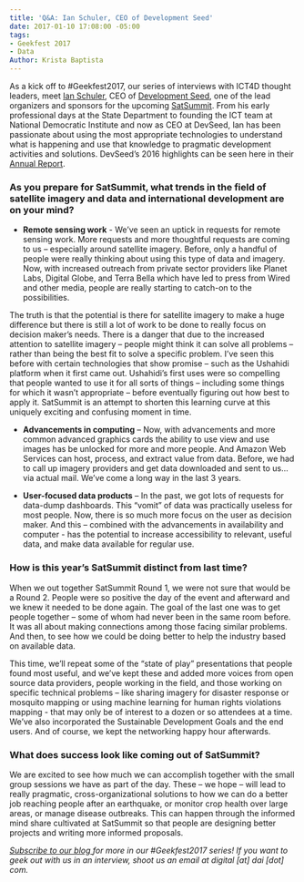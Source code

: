 ```yaml
---
title: 'Q&A: Ian Schuler, CEO of Development Seed'
date: 2017-01-10 17:08:00 -05:00
tags:
- Geekfest 2017
- Data
Author: Krista Baptista
---
```


As a kick off to #Geekfest2017, our series of interviews with ICT4D thought leaders, meet [Ian Schuler](https://developmentseed.org/team/ian-schuler/), CEO of [Development Seed](https://www.developmentseed.org/), one of the lead organizers and sponsors for the upcoming [SatSummit](https://satsummit.io/).  From his early professional days at the State Department to founding the ICT team at National Democratic Institute and now as CEO at DevSeed, Ian has been passionate about using the most appropriate technologies to understand what is happening and use that knowledge to pragmatic development activities and solutions. DevSeed’s 2016 highlights can be seen here in their [Annual Report](https://developmentseed.org/blog/2017/01/05/annual-report/).

### As you prepare for SatSummit, what trends in the field of satellite imagery and data and international development are on your mind?

* **Remote sensing work** - We’ve seen an uptick in requests for remote sensing work.  More requests and more thoughtful requests are coming to us – especially around satellite imagery.  Before, only a handful of people were really thinking about using this type of data and imagery.  Now, with increased outreach from private sector providers like Planet Labs, Digital Globe, and Terra Bella which have led to press from Wired and other media, people are really starting to catch-on to the possibilities.

The truth is that the potential is there for satellite imagery to make a huge difference but there is still a lot of work to be done to really focus on decision maker’s needs. There is a danger that due to the increased attention to satellite imagery – people might think it can solve all problems – rather than being the best fit to solve a specific problem.  I’ve seen this before with certain technologies that show promise – such as the Ushahidi platform when it first came out. Ushahidi’s first uses were so compelling that people wanted to use it for all sorts of things – including some things for which it wasn’t appropriate – before eventually figuring out how best to apply it.  SatSummit is an attempt to shorten this learning curve at this uniquely exciting and confusing moment in time.

* **Advancements in computing** – Now, with advancements and more common advanced graphics cards the ability to use view and use images has be unlocked for more and more people. And Amazon Web Services can host, process, and extract value from data.  Before, we had to call up imagery providers and get data downloaded and sent to us…via actual mail.  We’ve come a long way in the last 3 years.

* **User-focused data products** – In the past, we got lots of requests for data-dump dashboards.  This “vomit” of data was practically useless for most people.  Now, there is so much more focus on the user as decision maker.  And this – combined with the advancements in availability and computer - has the potential to increase accessibility to relevant, useful data, and make data available for regular use.

### How is this year’s SatSummit distinct from last time?

When we out together SatSummit Round 1, we were not sure that would be a Round 2.  People were so positive the day of the event and afterward and we knew it needed to be done again.  The goal of the last one was to get people together – some of whom had never been in the same room before.  It was all about making connections among those facing similar problems.  And then, to see how we could be doing better to help the industry based on available data.

This time, we’ll repeat some of the “state of play” presentations that people found most useful, and we’ve kept these and added more voices from open source data providers, people working in the field, and those working on specific technical problems – like sharing imagery for disaster response or mosquito mapping or using machine learning for human rights violations mapping -  that may only be of interest to a dozen or so attendees at a time. We’ve also incorporated the Sustainable Development Goals and the end users. And of course, we kept the networking happy hour afterwards.

### What does success look like coming out of SatSummit?

We are excited to see how much we can accomplish together with the small group sessions we have as part of the day. These – we hope – will lead to really pragmatic, cross-organizational solutions to how we can do a better job reaching people after an earthquake, or monitor crop health over large areas, or manage disease outbreaks.  This can happen through the informed mind share cultivated at SatSummit so that people are designing better projects and writing more informed proposals.

*[Subscribe to our blog ](https://confirmsubscription.com/h/r/066AFBA15492935C)for more in our #Geekfest2017 series! If you want to geek out with us in an interview, shoot us an email at digital \[at\] dai \[dot\] com.*